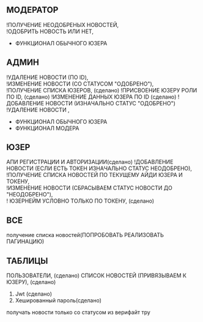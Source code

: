 ## МОДЕРАТОР  
 
!ПОЛУЧЕНИЕ НЕОДОБРЕНЫХ НОВОСТЕЙ,  
!ОДОБРИТЬ НОВОСТЬ ИЛИ НЕТ,  

+ ФУНКЦИОНАЛ ОБЫЧНОГО ЮЗЕРА 

## АДМИН  

!УДАЛЕНИЕ НОВОСТИ (ПО ID),  
!ИЗМЕНЕНИЕ НОВОСТИ (СО СТАТУСОМ "ОДОБРЕНО"),  
!ПОЛУЧЕНИЕ СПИСКА ЮЗЕРОВ, (сделано) 
!ПРИСВОЕНИЕ ЮЗЕРУ РОЛИ ПО ID,  (сделано)
!ИЗМЕНЕНИЕ ДАННЫХ ЮЗЕРА ПО ID  (сделано)
!ДОБАВЛЕНИЕ НОВОСТИ (ИЗНАЧАЛЬНО СТАТУС "ОДОБРЕНО")  
!УДАЛЕНИЕ НОВОСТИ ,  

+ ФУНКЦИОНАЛ ОБЫЧНОГО ЮЗЕРА 
+ ФУНКЦИОНАЛ МОДЕРА 

## ЮЗЕР  
АПИ РЕГИСТРАЦИИ И АВТОРИЗАЦИИ(сделано)
!ДОБАВЛЕНИЕ НОВОСТИ (ЕСЛИ ЕСТЬ ТОКЕН ИЗНАЧАЛЬНО СТАТУС НЕОДОБРЕНО),  
!ПОЛУЧЕНИЕ СПИСКА НОВОСТЕЙ ПО ТЕКУЩЕМУ АЙДИ ЮЗЕРА И ТОКЕНУ,  
!ИЗМЕНЕНИЕ НОВОСТИ (СБРАСЫВАЕМ СТАТУС НОВОСТИ ДО "НЕОДОБРЕНО"),  
! ЮЗЕРНЕЙМ УСЛОВНО ТОЛЬКО ПО ТОКЕНУ,  (сделано)

## ВСЕ  
получение списка новостей(ПОПРОБОВАТЬ РЕАЛИЗОВАТЬ ПАГИНАЦИЮ)  

## ТАБЛИЦЫ  
ПОЛЬЗОВАТЕЛИ,  (сделано)
СПИСОК НОВОСТЕЙ (ПРИВЯЗЫВАЕМ К ЮЗЕРУ),  (сделано)


1) Jwt (сделано)
2) Хешированный пароль(сделано)
 



получать новости только со статусом из верифайт тру